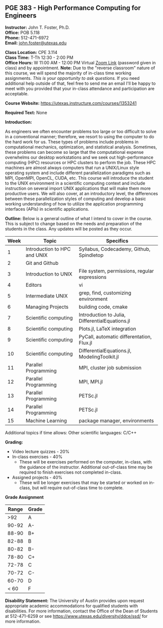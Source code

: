 <!--
.. title: Syllabus
.. slug: index
.. date: 2014-08-10 21:40:03 UTC-05:00
.. template: notitle.tmpl
.. description: PGE 383 - High Performance Computing syllabus page
-->

## PGE 383 - High Performance Computing for Engineers

**Instructor:** John T. Foster, Ph.D.  
**Office:** POB 5.118  
**Phone:** 512-471-6972  
**Email:** [john.foster@utexas.edu](mailto:john.foster@.utexas.edu)  

**Class Location:** CPE 3.114  
**Class Time:** T-Th 12:30 - 2:00 PM  
**Office Hours:** W 11:00 AM - 12:00 PM Virtual [Zoom Link](https://utexas.zoom.us/my/johntfoster) (password given in class)  and by appointment.  **Note:**  Due to the "reverse classroom" nature of this course, we will spend the majority of in-class time working assignments.  *This is your opportunity to ask questions.*  If you need additional help outside of that, feel free to send me an email I'll be happy to meet with you provided that your in-class attendance and participation are acceptable. 

**Course Website:** 
<https://utexas.instructure.com/courses/1353241>

**Required Text:** None

**Introduction:**

As engineers we often encounter problems too large or too difficult to solve in a conventional manner; therefore, we resort to using the computer to do the hard work for us. These types of problems include problems in computational mechanics, optimization, and statistical analysis. Sometimes, these problems can become so large that the computational expense overwhelms our desktop workstations and we seek out high-performance computing (HPC) resources or HPC clusters to perform the job. These HPC machines are almost always computers that run a UNIX/Linux style operating system and include different parallelization paradigms such as MPI, OpenMPI, OpenCL, CUDA, etc. This course will introduce the student to the UNIX environment in a scientific computing context and include instruction on several import UNIX applications that will make them more productive users. We will also cover, at an introductory level, the differences between these parallelization styles of computing and develop a basic working understanding of how to utilize the application programming interfaces (APIs) in scientific applications.

**Outline:** Below is a general outline of what I intend to cover in the course.  This is subject to change based on the needs and preparation of the students in the class.  Any updates will be posted as they occur.  


| Week | Topic | Specifics |
|------|-------|-----------|
| 1    | Introduction to HPC and UNIX | Syllabus, Codecademy, Github, Spindletop |
| 2    | Git and Github |  |
| 3    | Introduction to UNIX | File system, permissions, regular expressions |
| 4    | Editors | vi |
| 5    | Intermediate UNIX | grep, find, customizing environment |
| 6    | Managing Projects | building code, cmake |
| 7    | Scientific computing | Introduction to Julia, DifferentialEquations.jl | 
| 8    | Scientific computing | Plots.jl, LaTeX integration |
| 9    | Scientific computing | PyCall, automatic differentation, Flux.jl |
| 10   | Scientific computing | DifferentialEquations.jl, ModelingToolkit.jl  |
| 11   | Parallel Programming | MPI, cluster job submission |
| 12   | Parallel Programming | MPI, MPI.jl |
| 13   | Parallel Programming | PETSc.jl |
| 14   | Parallel Programming | PETSc.jl |
| 15   | Machine Learning | package manager, environments |


Additional topics if time allows: Other scientific languages: C/C++

**Grading:**

 * Video lecture quizzes - 20%
 * In-class exercises - 40%
    * These will be exercises performed on the computer, in-class, with the guidance of the instructor. Additional out-of-class time may be required to finish exercises not completed in-class.
 * Assigned projects - 40%
    * These will be longer exercises that may be started or worked on in-class, but will require out-of-class time to complete.


**Grade Assignment**

|Range|Grade|
|-|-|
|>92| A  |
|90-92| A-  |
|88-90| B+  |
|82-88| B  |
|80-82| B-  |
|78-80| C+  |
|72-78| C  |
|70-72| C-  |
|60-70| D  |
|< 60| F  |  


**Disability Statement:** The University of Austin provides upon request appropriate academic accommodations for qualified students with disabilities. For more information, contact the Office of the Dean of Students at 512-471-6259 or see https://www.utexas.edu/diversity/ddce/ssd/ for more information.
